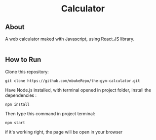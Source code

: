 # <div align="center">Calculator</div>

## About

A web calculator maked with Javascript, using React.JS library.
<br><br>

## How to Run

Clone this repository:

    git clone https://github.com/mbukeRepo/the-gym-calculator.git

Have Node.js installed, with terminal opened in project folder, install the dependencies :

    npm install

Then type this command in project terminal:

    npm start

if it's working right, the page will be open in your browser
